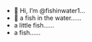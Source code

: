 - 👋 Hi, I’m @fishinwater1...
- 👋 a fish in the water......
- a little fish......
- a fish......
<!---
fishinwater1/fishinwater1 is a ✨ special ✨ repository because its `README.md` (this file) appears on your GitHub profile.
You can click the Preview link to take a look at your changes.
--->
